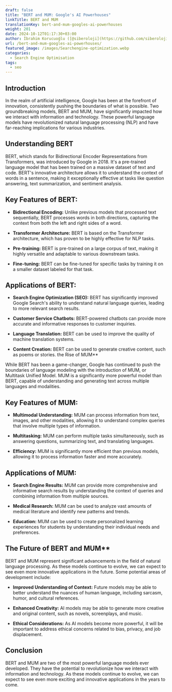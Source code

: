 ```yaml
---
draft: false
title: "BERT and MUM: Google's AI Powerhouses"
linkTitle: BERT and MUM
translationKey: bert-and-mum-googles-ai-powerhouses
weight: 201
date: 2024-10-12T01:17:30+03:00
author: İbrahim Korucuoğlu ([@siberoloji](https://github.com/siberoloji))
url: /bert-and-mum-googles-ai-powerhouses/
featured_image: /images/Searchengine-optimization.webp
categories:
  - Search Engine Optimisation
tags:
  - seo
---
```


## **Introduction**

In the realm of artificial intelligence, Google has been at the forefront of innovation, consistently pushing the boundaries of what is possible. Two groundbreaking models, BERT and MUM, have significantly impacted how we interact with information and technology. These powerful language models have revolutionized natural language processing (NLP) and have far-reaching implications for various industries.

## **Understanding BERT**

BERT, which stands for Bidirectional Encoder Representations from Transformers, was introduced by Google in 2018. It's a pre-trained language model that has been trained on a massive dataset of text and code. BERT's innovative architecture allows it to understand the context of words in a sentence, making it exceptionally effective at tasks like question answering, text summarization, and sentiment analysis.

## **Key Features of BERT:**

* **Bidirectional Encoding:** Unlike previous models that processed text sequentially, BERT processes words in both directions, capturing the context from both the left and right sides of a word.

* **Transformer Architecture:** BERT is based on the Transformer architecture, which has proven to be highly effective for NLP tasks.

* **Pre-training:** BERT is pre-trained on a large corpus of text, making it highly versatile and adaptable to various downstream tasks.

* **Fine-tuning:** BERT can be fine-tuned for specific tasks by training it on a smaller dataset labeled for that task.

## **Applications of BERT:**

* **Search Engine Optimization (SEO):** BERT has significantly improved Google Search's ability to understand natural language queries, leading to more relevant search results.

* **Customer Service Chatbots:** BERT-powered chatbots can provide more accurate and informative responses to customer inquiries.

* **Language Translation:** BERT can be used to improve the quality of machine translation systems.

* **Content Creation:** BERT can be used to generate creative content, such as poems or stories.
the Rise of MUM**

While BERT has been a game-changer, Google has continued to push the boundaries of language modeling with the introduction of MUM, or Multitask Unified Model. MUM is a significantly more powerful model than BERT, capable of understanding and generating text across multiple languages and modalities.

## **Key Features of MUM:**

* **Multimodal Understanding:** MUM can process information from text, images, and other modalities, allowing it to understand complex queries that involve multiple types of information.

* **Multitasking:** MUM can perform multiple tasks simultaneously, such as answering questions, summarizing text, and translating languages.

* **Efficiency:** MUM is significantly more efficient than previous models, allowing it to process information faster and more accurately.

## **Applications of MUM:**

* **Search Engine Results:** MUM can provide more comprehensive and informative search results by understanding the context of queries and combining information from multiple sources.

* **Medical Research:** MUM can be used to analyze vast amounts of medical literature and identify new patterns and trends.

* **Education:** MUM can be used to create personalized learning experiences for students by understanding their individual needs and preferences.

## The Future of BERT and MUM**

BERT and MUM represent significant advancements in the field of natural language processing. As these models continue to evolve, we can expect to see even more innovative applications in the future. Some potential areas of development include:

* **Improved Understanding of Context:** Future models may be able to better understand the nuances of human language, including sarcasm, humor, and cultural references.

* **Enhanced Creativity:** AI models may be able to generate more creative and original content, such as novels, screenplays, and music.

* **Ethical Considerations:** As AI models become more powerful, it will be important to address ethical concerns related to bias, privacy, and job displacement.

## **Conclusion**

BERT and MUM are two of the most powerful language models ever developed. They have the potential to revolutionize how we interact with information and technology. As these models continue to evolve, we can expect to see even more exciting and innovative applications in the years to come.
